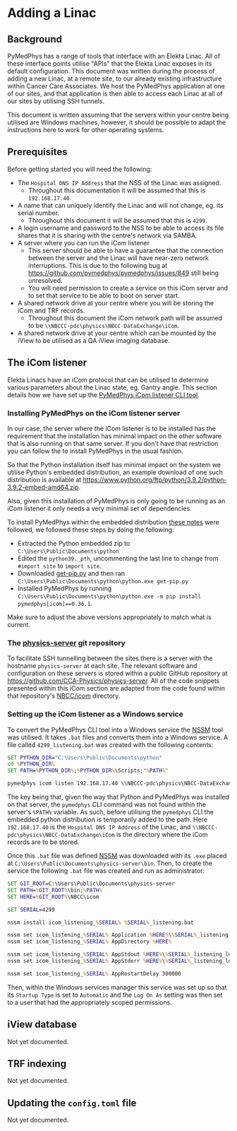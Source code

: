 # Adding a Linac

## Background

PyMedPhys has a range of tools that interface with an Elekta Linac. All of
these interface points utilise "APIs" that the Elekta Linac exposes in its
default configuration. This document was written during the process of adding a
new Linac, at a remote site, to our already existing infrastructure within
Cancer Care Associates. We host the PyMedPhys application at one of our sites,
and that application is then able to access each Linac at all of our sites
by utilising SSH tunnels.

This document is written assuming that the servers within your centre being
utilised are Windows machines, however, it should be possible to adapt the
instructions here to work for other operating systems.

## Prerequisites

Before getting started you will need the following:

* The `Hospital DNS IP Address` that the NSS of the Linac was assigned.
  * Throughout this documentation it will be assumed that this is
    `192.168.17.40`.
* A name that can uniquely identify the Linac and will not change, eg. its
  serial number.
  * Throughout this document it will be assumed that this is `4299`.
* A login username and password to the NSS to be able to access its file shares
  that it is sharing with the centre's network via SAMBA.
* A server where you can run the iCom listener
  * This server should be able to have a guarantee that the connection
    between the server and the Linac will have near-zero network interruptions.
    This is due to the following bug at
    <https://github.com/pymedphys/pymedphys/issues/849> still being unresolved.
  * You will need permission to create a service on this iCom server and to
    set that service to be able to boot on server start.
* A shared network drive at your centre where you will be storing the iCom and
  TRF records.
  * Throughout this document the iCom network path will be assumed to be
    `\\NBCCC-pdc\physics\NBCC-DataExchange\iCom`.
* A shared network drive at your centre which can be mounted by the iView to
  be utilised as a QA iView imaging database.

## The iCom listener

Elekta Linacs have an iCom protocol that can be utilised to determine various
parameters about the Linac state, eg. Gantry angle. This section details how
we have set up the [PyMedPhys iCom listener CLI tool](../ref/cli/icom.rst).

### Installing PyMedPhys on the iCom listener server

In our case, the server where the iCom listener is to be installed has the
requirement that the installation has minimal impact on the other software that
is also running on that same server. If you don't have that restriction you
can follow the [](../get-started/quick-start.rst) to install PyMedPhys in the
usual fashion.

So that the Python installation itself has minimal impact on the system we
utilise Python's embedded distribution, an example download of one such
distribution is available at
<https://www.python.org/ftp/python/3.9.2/python-3.9.2-embed-amd64.zip>.

Also, given this installation of PyMedPhys is only going to be running as an
iCom listener it only needs a very minimal set of dependencies.

To install PyMedPhys within the embedded distribution
[these notes](https://www.christhoung.com/2018/07/15/embedded-python-windows/)
were followed, we followed these steps by doing the following:

* Extracted the Python embedded zip to `C:\Users\Public\Documents\python`
* Edited the `python39._pth`, uncommenting the last line to change from
  `#import site` to `import site`.
* Downloaded [get-pip.py](https://pip.pypa.io/en/stable/installing/#installing-with-get-pip-py)
  and then ran `C:\Users\Public\Documents\python\python.exe get-pip.py`
* Installed PyMedPhys by running `C:\Users\Public\Documents\python\python.exe -m pip install pymedphys[icom]==0.36.1`.

Make sure to adjust the above versions appropriately to match what is current.

### The [physics-server](https://github.com/CCA-Physics/physics-server) git repository

To facilitate SSH tunnelling between the sites there is
a server with the hostname `physics-server` at each site. The relevant software
and configuration on these servers is stored within a public GitHub repository
at <https://github.com/CCA-Physics/physics-server>. All of the code snippets
presented within this iCom section are adapted from the code found within
that repository's
[NBCC/icom](https://github.com/CCA-Physics/physics-server/blob/8f09d1575106c57d1284146f3020ddba4fcbe884/NBCC/icom)
directory.

### Setting up the iCom listener as a Windows service

To convert the PyMedPhys CLI tool into a Windows service the
[NSSM](https://nssm.cc/) tool was utilised. It takes `.bat` files and converts
them into a Windows service. A file called `4299_listening.bat` was created
with the following contents:

```bat
SET PYTHON_DIR="C:\Users\Public\Documents\python"
cd %PYTHON_DIR%
SET PATH=%PYTHON_DIR%;%PYTHON_DIR%\Scripts;"%PATH%"

pymedphys icom listen 192.168.17.40 \\NBCCC-pdc\physics\NBCC-DataExchange\iCom
```

The key being that, given the way that Python and PyMedPhys was installed on
that server, the `pymedphys` CLI command was not found within the server's
`%PATH%` variable. As such, before utilising the `pymedphys` CLI the embedded
python distribution is temporarily added to the path. Here `192.168.17.40`
is the `Hospital DNS IP Address` of the Linac, and
`\\NBCCC-pdc\physics\NBCC-DataExchange\iCom` is the directory where the iCom
records are to be stored.

Once this `.bat` file was defined [NSSM](https://nssm.cc/) was downloaded with
its `.exe` placed at `C:\Users\Public\Documents\physics-server\bin`. Then,
to create the service the following `.bat` file was created and run as
administrator:

```bat
SET GIT_ROOT=C:\Users\Public\Documents\physics-server
SET PATH=%GIT_ROOT%\bin;%PATH%
SET HERE=%GIT_ROOT%\NBCC\icom

SET SERIAL=4299

nssm install icom_listening_%SERIAL% %SERIAL%_listening.bat

nssm set icom_listening_%SERIAL% Application %HERE%\%SERIAL%_listening.bat
nssm set icom_listening_%SERIAL% AppDirectory %HERE%

nssm set icom_listening_%SERIAL% AppStdout %HERE%\%SERIAL%_listening_log.txt
nssm set icom_listening_%SERIAL% AppStderr %HERE%\%SERIAL%_listening_log.txt

nssm set icom_listening_%SERIAL% AppRestartDelay 300000
```

Then, within the Windows services manager this service was set up so that its
`Startup Type` is set to `Automatic` and the `Log On As` setting was then set
to a user that had the appropriately scoped permissions.

## iView database

Not yet documented.

## TRF indexing

Not yet documented.

## Updating the `config.toml` file

Not yet documented.
